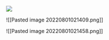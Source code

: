![](https://bkimg.cdn.bcebos.com/formula/1bc3f1a6b10f58a8d3eda740d65e0e18.svg)

![[Pasted image 20220801021409.png]]

![[Pasted image 20220801021458.png]]

